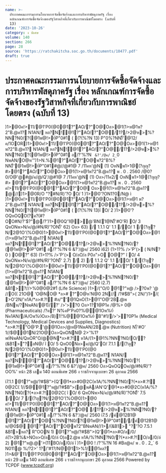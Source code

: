 ```yaml
---
name: >-
  ประกาศคณะกรรมการนโยบายการจัดซื้อจัดจ้างและการบริหารพัสดุภาครัฐ เรื่อง
  หลักเกณฑ์การจัดซื้อจัดจ้างของรัฐวิสาหกิจที่เกี่ยวกับการพาณิชย์โดยตรง (ฉบับที่
  13)
date: '2023-10-26'
category: ง พิเศษ
volume: 140
section: 266
page: 28
source: 'https://ratchakitcha.soc.go.th/documents/10477.pdf'
draft: true
---
```


# ประกาศคณะกรรมการนโยบายการจัดซื้อจัดจ้างและการบริหารพัสดุภาครัฐ เรื่อง หลักเกณฑ์การจัดซื้อจัดจ้างของรัฐวิสาหกิจที่เกี่ยวกับการพาณิชย์โดยตรง (ฉบับที่ 13)

)1>@0ค!>11/@1'P0(@0@1?"AO/?"O@Oล>@1(1>ห@1พ?2"B.@ค1? N1AN/ หล?N!์@1?"AO/?"O@/1?/>2@ห>%?NN?N0/?(@1พ@!>0์P"0#1 ( (?(%?N 13) P"0%?NN)็'@12/ค/1OOR)1>@0ค!>11/@1'P0(@0@1?"AO/?"O@Oล>@1(1>ห@1พ?2"B.@ค1? N1AN/ หล?N!์@1?"AO/?"O@/1?/>2@ห>%?NN?N0/?(@1พ@!>0์P"0#1 ล/?'%?N ` &?'/@ค/ 2_`0 NพAN/O@ห'")1>N.%@1?"AO/?"O@พ?2"B%?NN)็'@1พ@!>0์P"0#1#@//@#1@ 7 /11คห'@N (1) OหNพ1>1@(?ญญ?#>@1?"AO/?"O@Oล>@1(1>ห@1พ?2"B.@ค1? พ . 0 . 2560 /@0?0/O@'@#@/ค/@/Q'/@#1@ 7 /11คห'@N (1) Oล>/11ค2/ OหNพ1>1@(?ญญ?#> @1?"AO/?"O@Oล>@1(1>ห@1พ?2"B.@ค1? พ . 0 . 2560 ค!>11/@1'P0(@0@1?"AO/?"O@ Oล>@1(1>ห@1พ?2"B.@ค1? @//)1>@0R/O "?#N/R)'?O O/ 1 )1>@0'?ON1?0/N@ ì )1>@0ค!>11/@1'P0(@0@1?"AO/?"O@Oล>@1(1>ห@1 พ?2"B.@ค1? N1AN/ หล?N!์@1?"AO/?"O@/1?/>2@ห>%?NN?N0/?(@1พ@!>0์P"0#1 ( (?(%?N 13)î O/ 2 )1>@0'?OQหOQO(?ค?(#?OO#N/?'$?"@/?')1>@0Q'1@>@'BN(1@N)็'#O'R) O/ 3 QหONพ>N/ค/@/#N/R)'?ON)็' 62) Oล> 63) / 1.1.1 Q' 1.1 /O/ 1 /(?ญ?N/2@1O'(%O@0)1>@0ค!>11/@1'P0(@0@1?"AO/?"O@Oล>@1(1>ห@1พ?2"B.@ค1? N1AN/ หล?N!์@1?"AO/?"O@/1?/>2@ห>%?NN?N0/?(@1พ@!>0์P"0#1 ล/?'%?N 6 &?'/@ค/ 2560 ì62) (1>1?% />'P'(> ( N/N?0 ) O@?" 63) (1>1?% />'P'(> O/ลO/ล P0ล">O O@?" î O/ 4 QหONพ>N/ค/@/#N/R)'?ON)็' 2.7) / 2) / 1.1.2 Q' 1.1 /O/ 1 /(?ญ?N/2@1O'(%O@0)1>@0ค!>11/@1'P0(@0@1?"AO/?"O@Oล>@1(1>ห@1พ?2"B.@ค1? N1AN/ หล?N!์@1?"AO/?"O@/1?/>2@ห>%?NN?N0/?(@1พ@!>0์P"0#1 ล/?'%?N 6 &?'/@ค/ 2560 ì2.7) &B1>?//>%0@0@2#1์ (Life Science) )1>/("O/0 @1?"ห@ />?0พ? '@ //O(( 21O@ 'O@NO@ *ล># ?"O@ห'N@0 2N// /?#$B">( 2N/')1>/( >O'2N/'ห1A/*ล>#.?!์ #ล/"'@1QหO(1>@1"O@'2B.@พ /BNห/?NพAN/@1)้/?' />'>?0 Oล>1?1@P1ค /@%> 0@ (Pharmaceuticals) /?ค?' N%คP'Pล0?%@@1Oพ%0์ Nค1AN//A/Oพ%0์Oล>/B)1!์%@@1Oพ%0์ B"#1//>'>?0P1ค (Medical Technology, Medical Devices and Supplies, Diagnostics) *ล>#.?!์"O@'P.'@@1Oล>/@ห@1NพAN/2B.@พ (Nutrition) N)็'#O' 1//$@@1N/21O@Oล>QหONN@ 2>'%1?พ0์NพAN/QหOR"O/@@N*ล>#.?!์ ห1A/(1>@1%?NN?N0/O/?(&B1>"?ลN@/ î O/ 5 QหO0Nล>ค/@/Q'O/ 7.1.1 /(?ญ?N/2@1O'(%O@0)1>@0ค!>11/@1'P0(@0 @1?"AO/?"O@Oล>@1(1>ห@1พ?2"B.@ค1? N1AN/ หล?N!์@1?"AO/?"O@/1?/>2@ห>%?NN?N0/?( @1พ@!>0์P"0#1 ล/?'%?N 6 &?'/@ค/ 2560 Oล>QหOQOค/@/#N/R)'?OO%' หน้า 28 เลม 140 ตอนพิเศษ 266 ง ราชกิจจานุเบกษา 26 ตุลาคม 2566

ì7.1.1 @1?"ห@/?#$B">(Q'@1*ล>#0@2C(ห1A/%?NN?N0/?(*ล>#.?!์0@2C( 1//$@@1?"ห@/?#$B">(@พA/AN'Q'@1*ล>#0@2C(ห1A/%?NN?N0/?(*ล>#.?!์0@2C( î O/ 6 QหONพ>N/ค/@/#N/R)'?ON)็' 7.5 /O/ 7 /(?ญ?N/2@1O'(%O@0)1>@0 ค!>11/@1'P0(@0@1?"AO/?"O@Oล>@1(1>ห@1พ?2"B.@ค1? N1AN/ หล?N!์@1?"AO/?"O@ /1?/>2@ห>%?NN?N0/?(@1พ@!>0์P"0#1 ล/?'%?N 6 &?'/@ค/ 2560 ì7.5 /ค์@12B1@ @1?"AO/?"O@%?NN?N0/?(@1พ@!>0์P"0#1//ค์@12B1@ ห/@0$@ @1?"AO/?"O@พ?2"BNพAN/)1>/(&B1> "?'?O 7.5.1 &B1>หล? R"OON 1) @1?"ห@/?#$B">(Q'@1*ล>#O/ล/0/ล์(1>2B%&>NOล>O/ล/0/ล์ O)ล2.@พ ห1A/%?NN?N0/?(*ล>#.?!์O/ล/0/ล์ 2) @1?"ห@.@'>(11BO/ล/0/ล์ î )1>@0 ! /?'%?N 16 #Bล@ค/ พ . 0 . 2_` 6 N011@ %/?2>' 1?/'#1?/N@@11>%1/@1คล? )1>&@'11/@1'P0(@0@1?"AO/?"O@Oล>@1(1>ห@1พ?2"B.@ค1? หน้า 29 เลม 140 ตอนพิเศษ 266 ง ราชกิจจานุเบกษา 26 ตุลาคม 2566 Powered by TCPDF (www.tcpdf.org)
